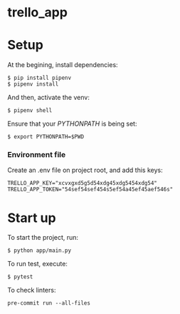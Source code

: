 # trello_app


# Setup

At the begining, install dependencies:

    $ pip install pipenv
    $ pipenv install
    
And then, activate the venv:

    $ pipenv shell

Ensure that your *PYTHONPATH* is being set:

    $ export PYTHONPATH=$PWD

### Environment file

Create an .env file on project root, and add this keys:

    TRELLO_APP_KEY="xcvxgxd5g5d54xdg45xdg5454xdg54"
    TRELLO_APP_TOKEN="54sef54sef454s5ef54a45ef45aef546s"



# Start up

To start the project, run:

    $ python app/main.py

To run test, execute:

    $ pytest

To check linters:

    pre-commit run --all-files

